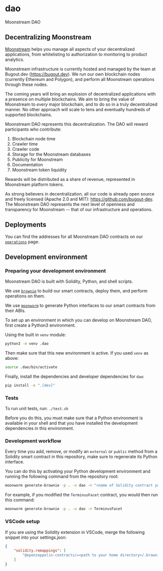 # dao
Moonstream DAO

## Decentralizing Moonstream

[Moonstream](https://moonstream.to) helps you manage all aspects of your decentralized applications,
from whitelisting to authorization to monitoring to product analytics.

Moonstream infrastructure is currently hosted and managed by the team at Bugout.dev (https://bugout.dev).
We run our own blockchain nodes (currently Ethereum and Polygon), and perform all Moonstream operations
through these nodes.

The coming years will bring an explosion of decentralized applications with a presence on multiple
blockchains. We aim to bring the value of Moonstream to *every* major blockchain, and to do so in a
truly decentralized manner. No other approach will scale to tens and eventually hundreds of supported
blockchains.

Moonstream DAO represents this decentralization. The DAO will reward participants who contribute:
1. Blockchain node time
2. Crawler time
3. Crawler code
4. Storage for the Moonstream databases
5. Publicity for Moonstream
6. Documentation
7. Moonstream token liquidity

Rewards will be distributed as a share of revenue, represented in Moonstream platform tokens.

As strong believers in decentralization, all our code is already open source and freely licensed (Apache 2.0
and MIT): https://github.com/bugout-dev. The Moonstream DAO represents the next level of openness and
transparency for Moonstream -- that of our infrastructure and operations.

## Deployments

You can find the addresses for all Moonstream DAO contracts on our [`operations`](./operations/README.md) page.

## Development environment

### Preparing your development environment

Moonstream DAO is built with Solidity, Python, and shell scripts.

We use [`brownie`](https://github.com/eth-brownie/brownie) to build our smart contracts, deploy them,
and perform operations on them.

We use [`moonworm`](https://github.com/bugout-dev/moonworm) to generate Python interfaces to our smart
contracts from their ABIs.

To set up an environment in which you can develop on Moonstream DAO, first create a Python3 environment.

Using the built in `venv` module:

```bash
python3 -m venv .dao
```

Then make sure that this new environment is active. If you used `venv` as above:

```bash
source .dao/bin/activate
```

Finally, install the dependencies and developer dependencies for `dao`:

```bash
pip install -e ".[dev]"
```

### Tests

To run unit tests, run: `./test.sh`

Before you do this, you must make sure that a Python environment is available in your shell and that
you have installed the development dependencies in this environment.

### Development workflow

Every time you add, remove, or modify an `external` or `public` method from a Solidity smart contract in this repository,
make sure to regenerate its Python interface.

You can do this by activating your Python development environment and running the following command from
the repository root:

```bash
moonworm generate-brownie -p . -o dao -n "<name of Solidity contract you modified>"
```

For example, if you modified the `TerminusFacet` contract, you would then run this command:

```bash
moonworm generate-brownie -p . -o dao -n TerminusFacet
```

### VSCode setup

If you are using the Solidity extension in VSCode, merge the following snippet into your settings.json:

```json
{
    "solidity.remappings": [
        "@openzeppelin-contracts/=<path to your home directory>/.brownie/packages/OpenZeppelin/openzeppelin-contracts@4.3.2"
    ]
}
```
